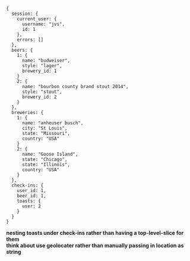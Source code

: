 
    {
      session: {
        current_user: {
          username: "jvs",
          id: 1
        },
        errors: []
      },
      beers: {
        1: {
          name: "budweiser",
          style: "lager",
          brewery_id: 1
        }
        2: {
          name: "bourbon county brand stout 2014",
          style: "stout",
          brewery_id: 2
        }
      },
      breweries: {
        1: {
          name: "anheuser busch",
          city: "St Louis",
          state: "Missouri",
          country: "USA"
        }
        2: {
          name: "Goose Island",
          state: "Chicago",
          state: "Illinois",
          country: "USA"
        }
      },
      check-ins: {
        user_id: 1,
        beer_id: 1,
        toasts: {    
          user: 2
        }
      }
    }

**nesting toasts under check-ins rather than having a top-level-slice for them**</br>
    **think about use geolocater rather than manually passing in location as string**
